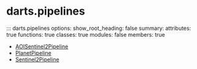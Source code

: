 # <code class='doc-symbol doc-symbol-nav doc-symbol-module'></code>darts.pipelines


::: darts.pipelines
    options:
      show_root_heading: false
      summary:
        attributes: true
        functions: true
        classes: true
        modules: false
      members: true
- [AOISentinel2Pipeline](AOISentinel2Pipeline.md)
- [PlanetPipeline](PlanetPipeline.md)
- [Sentinel2Pipeline](Sentinel2Pipeline.md)

